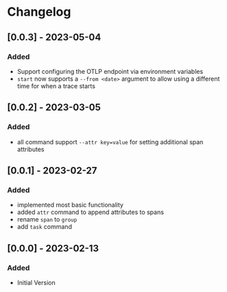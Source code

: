 # Changelog

## [0.0.3] - 2023-05-04

### Added

* Support configuring the OTLP endpoint via environment variables
* `start` now supports a `--from <date>` argument to allow using a different time for when a trace starts

## [0.0.2] - 2023-03-05

### Added

* all command support `--attr key=value` for setting additional span attributes

## [0.0.1] - 2023-02-27

### Added

- implemented most basic functionality
- added `attr` command to append attributes to spans
- rename `span` to `group`
- add `task` command

## [0.0.0] - 2023-02-13

### Added

- Initial Version
